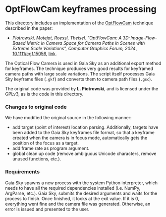 # OptFlowCam keyframes processing

This directory includes an implementation of the [OptFlowCam](https://livelyliz.github.io/OptFlowCam/) technique described in the paper:

- *Piotrowski, Motejat, Roessl, Theisel. "OptFlowCam: A 3D-Image-Flow-Based Metric in Camera Space
for Camera Paths in Scenes with Extreme Scale Variations", Computer Graphics Forum, 2024*, [10.1111/cgf.15056](https://doi.org/10.1111/cgf.15056), [link](https://diglib.eg.org:443/handle/10.1111/cgf15056).

The Optical Flow Camera is used in Gaia Sky as an additional export method for keyframes. The technique produces very good results for keyframed camera paths with large scale variations. The script
 itself processes Gaia Sky keyframe files (``.gkf``) and converts them to camera path files (``.gsc``).

The original code was provided by **L. Piotrowski**, and is licensed under the GPLv3, as is the
code in this directory.

### Changes to original code

We have modified the original source in the following manner:

- add target (point of interest) location parsing. Additionally, targets have been added to the Gaia Sky keyframes file format, so that a keyframe created when the camera is in focus mode, automatically gets the position of the focus as a target.
- add frame rate as program argument.
- global clean up code (remove ambiguous Unicode characters, remove unused functions, etc.).

### Requirements

Gaia Sky spawns a new process with the system Python interpreter, which needs to have all the required dependencies installed (i.e. NumPy, ArgParse, etc.). Gaia Sky, submits the desired arguments and waits for the process to finish. Once finished, it looks at the exit value. If it is 0, everything went fine and the camera file was generated. Otherwise, an error is issued and presented to the user.
